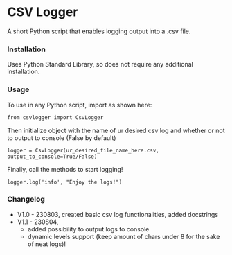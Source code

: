 # CSV Logger
A short Python script that enables logging output into a .csv file.

### Installation
Uses Python Standard Library, so does not require any additional installation.

### Usage
To use in any Python script, import as shown here:

    from csvlogger import CsvLogger

Then initialize object with the name of ur desired csv log and whether or not to output to console (False by default)

    logger = CsvLogger(ur_desired_file_name_here.csv, output_to_console=True/False)

Finally, call the methods to start logging!

    logger.log('info', "Enjoy the logs!")

### Changelog
* V1.0 - 230803,    created basic csv log functionalities, added docstrings
* V1.1 - 230804,    
    * added possibility to output logs to console 
    * dynamic levels support (keep amount of chars under 8 for the sake of neat logs)!